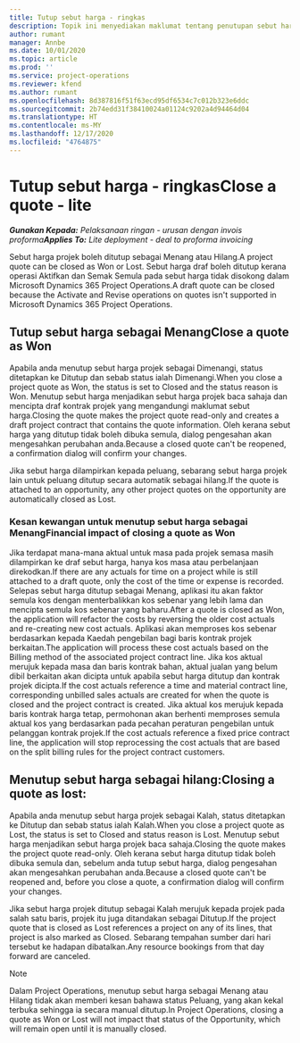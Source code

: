 ```yaml
---
title: Tutup sebut harga - ringkas
description: Topik ini menyediakan maklumat tentang penutupan sebut harga dalam Project Operations.
author: rumant
manager: Annbe
ms.date: 10/01/2020
ms.topic: article
ms.prod: ''
ms.service: project-operations
ms.reviewer: kfend
ms.author: rumant
ms.openlocfilehash: 8d387816f51f63ecd95df6534c7c012b323e6ddc
ms.sourcegitcommit: 2b74edd31f38410024a01124c9202a4d94464d04
ms.translationtype: HT
ms.contentlocale: ms-MY
ms.lasthandoff: 12/17/2020
ms.locfileid: "4764875"
---
```

# <a name="close-a-quote---lite"></a><span data-ttu-id="40a9d-103">Tutup sebut harga - ringkas</span><span class="sxs-lookup"><span data-stu-id="40a9d-103">Close a quote - lite</span></span>

<span data-ttu-id="40a9d-104">_**Gunakan Kepada:** Pelaksanaan ringan - urusan dengan invois proforma_</span><span class="sxs-lookup"><span data-stu-id="40a9d-104">_**Applies To:** Lite deployment - deal to proforma invoicing_</span></span>

<span data-ttu-id="40a9d-105">Sebut harga projek boleh ditutup sebagai Menang atau Hilang.</span><span class="sxs-lookup"><span data-stu-id="40a9d-105">A project quote can be closed as Won or Lost.</span></span> <span data-ttu-id="40a9d-106">Sebut harga draf boleh ditutup kerana operasi Aktifkan dan Semak Semula pada sebut harga tidak disokong dalam Microsoft Dynamics 365 Project Operations.</span><span class="sxs-lookup"><span data-stu-id="40a9d-106">A draft quote can be closed because the Activate and Revise operations on quotes isn't supported in Microsoft Dynamics 365 Project Operations.</span></span>

## <a name="close-a-quote-as-won"></a><span data-ttu-id="40a9d-107">Tutup sebut harga sebagai Menang</span><span class="sxs-lookup"><span data-stu-id="40a9d-107">Close a quote as Won</span></span>

<span data-ttu-id="40a9d-108">Apabila anda menutup sebut harga projek sebagai Dimenangi, status ditetapkan ke Ditutup dan sebab status ialah Dimenangi.</span><span class="sxs-lookup"><span data-stu-id="40a9d-108">When you close a project quote as Won, the status is set to Closed and the status reason is Won.</span></span> <span data-ttu-id="40a9d-109">Menutup sebut harga menjadikan sebut harga projek baca sahaja dan mencipta draf kontrak projek yang mengandungi maklumat sebut harga.</span><span class="sxs-lookup"><span data-stu-id="40a9d-109">Closing the quote makes the project quote read-only and creates a draft project contract that contains the quote information.</span></span> <span data-ttu-id="40a9d-110">Oleh kerana sebut harga yang ditutup tidak boleh dibuka semula, dialog pengesahan akan mengesahkan perubahan anda.</span><span class="sxs-lookup"><span data-stu-id="40a9d-110">Because a closed quote can't be reopened, a confirmation dialog will confirm your changes.</span></span>

<span data-ttu-id="40a9d-111">Jika sebut harga dilampirkan kepada peluang, sebarang sebut harga projek lain untuk peluang ditutup secara automatik sebagai hilang.</span><span class="sxs-lookup"><span data-stu-id="40a9d-111">If the quote is attached to an opportunity, any other project quotes on the opportunity are automatically closed as Lost.</span></span>

### <a name="financial-impact-of-closing-a-quote-as-won"></a><span data-ttu-id="40a9d-112">Kesan kewangan untuk menutup sebut harga sebagai Menang</span><span class="sxs-lookup"><span data-stu-id="40a9d-112">Financial impact of closing a quote as Won</span></span>

<span data-ttu-id="40a9d-113">Jika terdapat mana-mana aktual untuk masa pada projek semasa masih dilampirkan ke draf sebut harga, hanya kos masa atau perbelanjaan direkodkan.</span><span class="sxs-lookup"><span data-stu-id="40a9d-113">If there are any actuals for time on a project while is still attached to a draft quote, only the cost of the time or expense is recorded.</span></span> <span data-ttu-id="40a9d-114">Selepas sebut harga ditutup sebagai Menang, aplikasi itu akan faktor semula kos dengan menterbalikkan kos sebenar yang lebih lama dan mencipta semula kos sebenar yang baharu.</span><span class="sxs-lookup"><span data-stu-id="40a9d-114">After a quote is closed as Won, the application will refactor the costs by reversing the older cost actuals and re-creating new cost actuals.</span></span> <span data-ttu-id="40a9d-115">Aplikasi akan memproses kos sebenar berdasarkan kepada Kaedah pengebilan bagi baris kontrak projek berkaitan.</span><span class="sxs-lookup"><span data-stu-id="40a9d-115">The application will process these cost actuals based on the Billing method of the associated project contract line.</span></span> <span data-ttu-id="40a9d-116">Jika kos aktual merujuk kepada masa dan baris kontrak bahan, aktual jualan yang belum dibil berkaitan akan dicipta untuk apabila sebut harga ditutup dan kontrak projek dicipta.</span><span class="sxs-lookup"><span data-stu-id="40a9d-116">If the cost actuals reference a time and material contract line, corresponding unbilled sales actuals are created for when the quote is closed and the project contract is created.</span></span> <span data-ttu-id="40a9d-117">Jika aktual kos merujuk kepada baris kontrak harga tetap, permohonan akan berhenti memproses semula aktual kos yang berdasarkan pada pecahan peraturan pengebilan untuk pelanggan kontrak projek.</span><span class="sxs-lookup"><span data-stu-id="40a9d-117">If the cost actuals reference a fixed price contract line, the application will stop reprocessing the cost actuals that are based on the split billing rules for the project contract customers.</span></span>

## <a name="closing-a-quote-as-lost"></a><span data-ttu-id="40a9d-118">Menutup sebut harga sebagai hilang:</span><span class="sxs-lookup"><span data-stu-id="40a9d-118">Closing a quote as lost:</span></span>

<span data-ttu-id="40a9d-119">Apabila anda menutup sebut harga projek sebagai Kalah, status ditetapkan ke Ditutup dan sebab status ialah Kalah.</span><span class="sxs-lookup"><span data-stu-id="40a9d-119">When you close a project quote as Lost, the status is set to Closed and status reason is Lost.</span></span> <span data-ttu-id="40a9d-120">Menutup sebut harga menjadikan sebut harga projek baca sahaja.</span><span class="sxs-lookup"><span data-stu-id="40a9d-120">Closing the quote makes the project quote read-only.</span></span> <span data-ttu-id="40a9d-121">Oleh kerana sebut harga ditutup tidak boleh dibuka semula dan, sebelum anda tutup sebut harga, dialog pengesahan akan mengesahkan perubahan anda.</span><span class="sxs-lookup"><span data-stu-id="40a9d-121">Because a closed quote can't be reopened and, before you close a quote, a confirmation dialog will confirm your changes.</span></span>

<span data-ttu-id="40a9d-122">Jika sebut harga projek ditutup sebagai Kalah merujuk kepada projek pada salah satu baris, projek itu juga ditandakan sebagai Ditutup.</span><span class="sxs-lookup"><span data-stu-id="40a9d-122">If the project quote that is closed as Lost references a project on any of its lines, that project is also marked as Closed.</span></span> <span data-ttu-id="40a9d-123">Sebarang tempahan sumber dari hari tersebut ke hadapan dibatalkan.</span><span class="sxs-lookup"><span data-stu-id="40a9d-123">Any resource bookings from that day forward are canceled.</span></span>

> [!NOTE]
> <span data-ttu-id="40a9d-124">Dalam Project Operations, menutup sebut harga sebagai Menang atau Hilang tidak akan memberi kesan bahawa status Peluang, yang akan kekal terbuka sehingga ia secara manual ditutup.</span><span class="sxs-lookup"><span data-stu-id="40a9d-124">In Project Operations, closing a quote as Won or Lost will not impact that status of the Opportunity, which will remain open until it is manually closed.</span></span>
